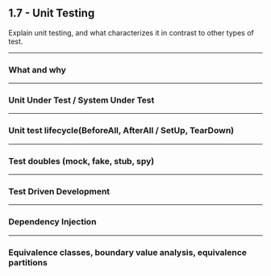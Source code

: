## 1.7 - Unit Testing

Explain unit testing, and what characterizes it in contrast to other types of test.
***
### What and why

***
### Unit Under Test / System Under Test

***
### Unit test lifecycle(BeforeAll, AfterAll / SetUp, TearDown)

***
### Test doubles (mock, fake, stub, spy)

***
### Test Driven Development

***
### Dependency Injection

***
### Equivalence classes, boundary value analysis, equivalence partitions
